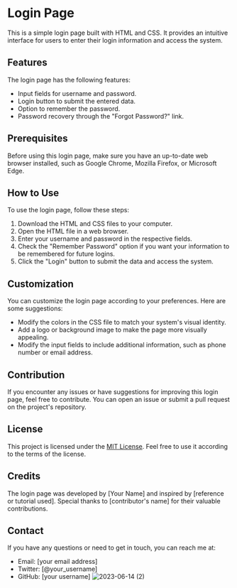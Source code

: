 # Login Page

This is a simple login page built with HTML and CSS. It provides an intuitive interface for users to enter their login information and access the system.

## Features

The login page has the following features:

- Input fields for username and password.
- Login button to submit the entered data.
- Option to remember the password.
- Password recovery through the "Forgot Password?" link.

## Prerequisites

Before using this login page, make sure you have an up-to-date web browser installed, such as Google Chrome, Mozilla Firefox, or Microsoft Edge.

## How to Use

To use the login page, follow these steps:

1. Download the HTML and CSS files to your computer.
2. Open the HTML file in a web browser.
3. Enter your username and password in the respective fields.
4. Check the "Remember Password" option if you want your information to be remembered for future logins.
5. Click the "Login" button to submit the data and access the system.

## Customization

You can customize the login page according to your preferences. Here are some suggestions:

- Modify the colors in the CSS file to match your system's visual identity.
- Add a logo or background image to make the page more visually appealing.
- Modify the input fields to include additional information, such as phone number or email address.

## Contribution

If you encounter any issues or have suggestions for improving this login page, feel free to contribute. You can open an issue or submit a pull request on the project's repository.

## License

This project is licensed under the [MIT License](https://opensource.org/licenses/MIT). Feel free to use it according to the terms of the license.

## Credits

The login page was developed by [Your Name] and inspired by [reference or tutorial used]. Special thanks to [contributor's name] for their valuable contributions.

## Contact

If you have any questions or need to get in touch, you can reach me at:

- Email: [your email address]
- Twitter: [@your_username]
- GitHub: [your username]
![2023-06-14 (2)](https://github.com/ByAlyck/Login/assets/113322342/c89cd76f-144f-4a68-8638-562450efb4ac)
